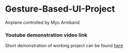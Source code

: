 # Gesture-Based-UI-Project
Airplane controlled by Myo Armband

### Youtube demonstration video link

Short demonstration of working project can be found [here](https://youtu.be/Ot8L_dX6Jmk)
